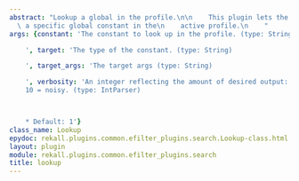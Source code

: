 ```yaml
---
abstract: "Lookup a global in the profile.\n\n    This plugin lets the user ask for\
  \ a specific global constant in the\n    active profile.\n    "
args: {constant: 'The constant to look up in the profile. (type: String)

    ', target: 'The type of the constant. (type: String)

    ', target_args: 'The target args (type: String)

    ', verbosity: 'An integer reflecting the amount of desired output: 0 = quiet,
    10 = noisy. (type: IntParser)



    * Default: 1'}
class_name: Lookup
epydoc: rekall.plugins.common.efilter_plugins.search.Lookup-class.html
layout: plugin
module: rekall.plugins.common.efilter_plugins.search
title: lookup
---
```

